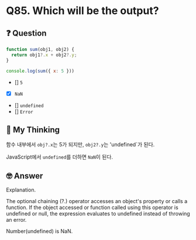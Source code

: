 # Q85. Which will be the output?

## ❓ Question

```js
function sum(obj1, obj2) {
  return obj1?.x + obj2?.y;
}

console.log(sum({ x: 5 }))
```

- [] `5`
- [x] `NaN`
- [] `undefined`
- [] `Error`

## 🤔 My Thinking

함수 내부에서 `obj?.x`는 5가 되지만, `obj2?.y`는 'undefined`가 된다.

JavaScript에서 `undefined`를 더하면 `NaN`이 된다.

## 🤓 Answer

Explanation.

The optional chaining (?.) operator accesses an object's property or calls a function.
If the object accessed or function called using this operator is undefined or null,
the expression evaluates to undefined instead of throwing an error.

Number(undefined) is NaN.
